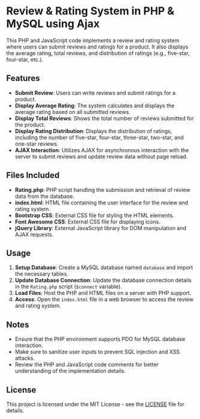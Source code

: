 # Review & Rating System in PHP & MySQL using Ajax

This PHP and JavaScript code implements a review and rating system where users can submit reviews and ratings for a product. It also displays the average rating, total reviews, and distribution of ratings (e.g., five-star, four-star, etc.).

## Features

- **Submit Review**: Users can write reviews and submit ratings for a product.
- **Display Average Rating**: The system calculates and displays the average rating based on all submitted reviews.
- **Display Total Reviews**: Shows the total number of reviews submitted for the product.
- **Display Rating Distribution**: Displays the distribution of ratings, including the number of five-star, four-star, three-star, two-star, and one-star reviews.
- **AJAX Interaction**: Utilizes AJAX for asynchronous interaction with the server to submit reviews and update review data without page reload.

## Files Included

- **Rating.php**: PHP script handling the submission and retrieval of review data from the database.
- **index.html**: HTML file containing the user interface for the review and rating system.
- **Bootstrap CSS**: External CSS file for styling the HTML elements.
- **Font Awesome CSS**: External CSS file for displaying icons.
- **jQuery Library**: External JavaScript library for DOM manipulation and AJAX requests.

## Usage

1. **Setup Database**: Create a MySQL database named `database` and import the necessary tables.
2. **Update Database Connection**: Update the database connection details in the `Rating.php` script (`$connect` variable).
4. **Load Files**: Host the PHP and HTML files on a server with PHP support.
5. **Access**: Open the `index.html` file in a web browser to access the review and rating system.

## Notes

- Ensure that the PHP environment supports PDO for MySQL database interaction.
- Make sure to sanitize user inputs to prevent SQL injection and XSS attacks.
- Review the PHP and JavaScript code comments for better understanding of the implementation details.


## License

This project is licensed under the MIT License - see the [LICENSE](LICENSE) file for details.
